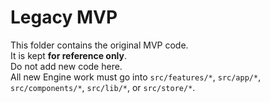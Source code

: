 # Legacy MVP

This folder contains the original MVP code.  
It is kept **for reference only**.  
Do not add new code here.  
All new Engine work must go into `src/features/*`, `src/app/*`, `src/components/*`, `src/lib/*`, or `src/store/*`.

